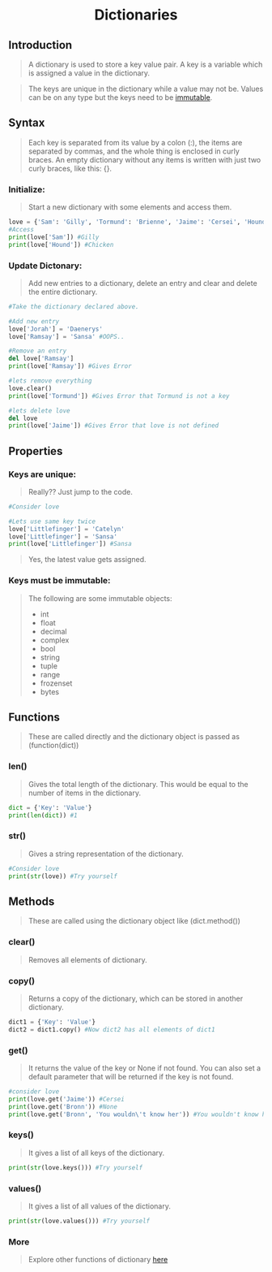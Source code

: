 <h1 align="center"> Dictionaries </h1>

## Introduction

>A dictionary is used to store a key value pair. A key is a variable which is assigned a value in the dictionary.

>The keys are unique in the dictionary while a value may not be. Values can be on any type but the keys need to be [immutable](https://codehabitude.com/2013/12/24/python-objects-mutable-vs-immutable/).

## Syntax

>Each key is separated from its value by a colon (:), the items are separated by commas, and the whole thing is enclosed in curly braces. An empty dictionary without any items is written with just two curly braces, like this: {}.

<h3>Initialize:</h3>

>Start a new dictionary with some elements and access them.

```python
love = {'Sam': 'Gilly', 'Tormund': 'Brienne', 'Jaime': 'Cersei', 'Hound': 'Chicken'}
#Access
print(love['Sam']) #Gilly
print(love['Hound']) #Chicken
```
<h3>Update Dictonary:</h3>

>Add new entries to a dictionary, delete an entry and clear and delete the entire dictionary.

```python
#Take the dictionary declared above.

#Add new entry
love['Jorah'] = 'Daenerys'
love['Ramsay'] = 'Sansa' #OOPS..

#Remove an entry
del love['Ramsay']
print(love['Ramsay']) #Gives Error

#lets remove everything
love.clear()
print(love['Tormund']) #Gives Error that Tormund is not a key

#lets delete love
del love
print(love['Jaime']) #Gives Error that love is not defined
```
## Properties
<h3>Keys are unique:</h3>

>Really?? Just jump to the code.

```python
#Consider love

#Lets use same key twice
love['Littlefinger'] = 'Catelyn'
love['Littlefinger'] = 'Sansa'
print(love['Littlefinger']) #Sansa
```
>Yes, the latest value gets assigned.

<h3>Keys must be immutable:</h3>

>The following are some immutable objects:
>* int
>* float
>* decimal
>* complex
>* bool
>* string
>* tuple
>* range
>* frozenset
>* bytes

## Functions
>These are called directly and the dictionary object is passed as (function(dict))
<h3>len()</h3>

>Gives the total length of the dictionary. This would be equal to the number of items in the dictionary.

```python
dict = {'Key': 'Value'}
print(len(dict)) #1
```
<h3>str()</h3>

>Gives a string representation of the dictionary.

```python
#Consider love
print(str(love)) #Try yourself
```
## Methods
>These are called using the dictionary object like (dict.method())

<h3>clear()</h3>

>Removes all elements of dictionary.

<h3>copy()</h3>

>Returns a copy of the dictionary, which can be stored in another dictionary.

```python
dict1 = {'Key': 'Value'}
dict2 = dict1.copy() #Now dict2 has all elements of dict1
```

<h3>get()</h3>

>It returns the value of the key or None if not found. You can also set a default parameter that will be returned if the key is not found.

```python
#consider love
print(love.get('Jaime')) #Cersei
print(love.get('Bronn')) #None
print(love.get('Bronn', 'You wouldn\'t know her')) #You wouldn't know her
```

<h3>keys()</h3>

>It gives a list of all keys of the dictionary.

```python
print(str(love.keys())) #Try yourself
```

<h3>values()</h3>

>It gives a list of all values of the dictionary.

```python
print(str(love.values())) #Try yourself
```
<h3>More</h3>

> Explore other functions of dictionary [here](https://www.tutorialspoint.com/python3/python_dictionary.htm)